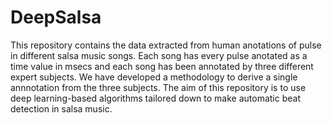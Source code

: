 # DeepSalsa
This repository contains the data extracted from human anotations of pulse in different salsa music songs. Each song has every pulse anotated as a time value in msecs and each song has been annotated by three different expert subjects. We have developed a methodology to derive a single annnotation from the three subjects. The aim of this repository is to use deep learning-based algorithms tailored down to make automatic beat detection in salsa music.
